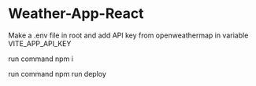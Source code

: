 # Weather-App-React

Make a .env file in root and add API key from openweathermap in variable VITE_APP_API_KEY

run command npm i 

run command npm run deploy
